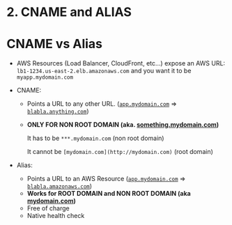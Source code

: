 # 2. CNAME and ALIAS

# CNAME vs Alias

- AWS Resources (Load Balancer, CloudFront, etc…) expose an AWS URL: `lb1-1234.us-east-2.elb.amazonaws.com` and you want it to be `myapp.mydomain.com`
- CNAME:
    - Points a URL to any other URL. ([`app.mydomain.com`](http://app.mydomain.com/) => [`blabla.anything.com`](http://blabla.anything.com/))
    - **ONLY FOR NON ROOT DOMAIN (aka. [something.mydomain.com](http://something.mydomain.com/))**

        It has to be `***.mydomain.com` (non root domain)

        It cannot be `[mydomain.com](http://mydomain.com)` (root domain)

- Alias:
    - Points a URL to an AWS Resource ([`app.mydomain.com`](http://app.mydomain.com/) => [`blabla.amazonaws.com`](http://blabla.amazonaws.com/))
    - **Works for ROOT DOMAIN and NON ROOT DOMAIN (aka [mydomain.com](http://mydomain.com/))**
    - Free of charge
    - Native health check